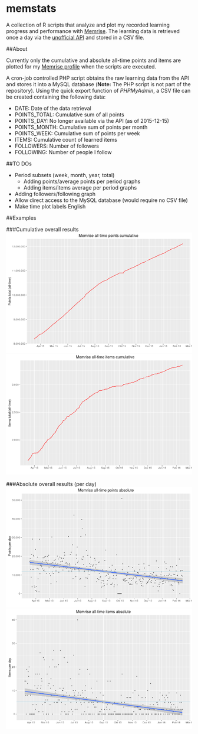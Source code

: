 # memstats

A collection of R scripts that analyze and plot my recorded learning progress and performance with [Memrise](http://www.memrise.com). The learning data is retrieved once a day via the [unofficial API](https://github.com/carpiediem/memrise-enhancement-suite/wiki/Unofficial-Documentation-for-the-Memrise-API) and stored in a CSV file. 

##About

Currently only the cumulative and absolute all-time points and items are plotted for my [Memrise profile](http://www.memrise.com/user/mucx) when the scripts are executed.

A cron-job controlled PHP script obtains the raw learning data from the API and stores it into a MySQL database (**Note:** The PHP script is not part of the repository). Using the quick export function of *PHPMyAdmin*, a CSV file can be created containing the following data:

* DATE:         Date of the data retrieval
* POINTS_TOTAL: Cumulative sum of all points
* POINTS_DAY:   No longer available via the API (as of 2015-12-15)
* POINTS_MONTH: Cumulative sum of points per month
* POINTS_WEEK:  Cumulative sum of points per week
* ITEMS:        Cumulative count of learned items
* FOLLOWERS:    Number of followers
* FOLLOWING:    Number of people I follow

##TO DOs
* Period subsets (week, month, year, total)
  * Adding points/average points per period graphs
  * Adding items/items average per period graphs
* Adding followers/following graph
* Allow direct access to the MySQL database (would require no CSV file)
* Make time plot labels English

##Examples

###Cumulative overall results
![Total points](./output/plots/points_total_cum.png)
![Total points](./output/plots/items_total_cum.png)

###Absolute overall results (per day)
![Total points](./output/plots/points_total_abs.png)
![Total points](./output/plots/items_total_abs.png)
